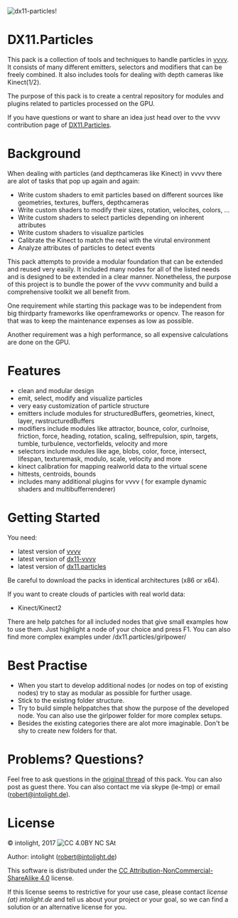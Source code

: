 ![dx11-particles!](https://raw.githubusercontent.com/letmp/dx11-particles/master/images/wallpaper-particles.png)

DX11.Particles
=================

This pack is a collection of tools and techniques to handle particles in [vvvv](https://vvvv.org/). It consists of many different emitters, selectors and modifiers that can be freely combined.
It also includes tools for dealing with depth cameras like Kinect(1/2).

The purpose of this pack is to create a central repository for modules and plugins related to particles processed on the GPU.

If you have questions or want to share an idea just head over to the vvvv contribution page of [DX11.Particles](https://vvvv.org/contribution/dx11.particles).

Background
==========

When dealing with particles (and depthcameras like Kinect) in vvvv there are alot of tasks that pop up again and again:
* Write custom shaders to emit particles based on different sources like geometries, textures, buffers, depthcameras
* Write custom shaders to modify their sizes, rotation, velocites, colors, ...
* Write custom shaders to select particles depending on inherent attributes
* Write custom shaders to visualize particles
* Calibrate the Kinect to match the real with the virutal environment
* Analyze attributes of particles to detect events

This pack attempts to provide a modular foundation that can be extended and reused very easily. It included many nodes for all of the listed needs and is designed to be extended in a clear manner.
Nonetheless, the purpose of this project is to bundle the power of the vvvv community and build a comprehensive toolkit we all benefit from.

One requirement while starting this package was to be independent from big thirdparty frameworks like openframeworks or opencv. The reason for that was to keep the maintenance expenses as low as possible.

Another requirement was a high performance, so all expensive calculations are done on the GPU.

Features
==========

* clean and modular design
* emit, select, modify and visualize particles
* very easy customization of particle structure
* emitters include modules for structuredBuffers, geometries, kinect, layer, rwstructuredBuffers
* modifiers include modules like attractor, bounce, color, curlnoise, friction, force, heading, rotation, scaling, selfrepulsion, spin, targets, tumble, turbulence, vectorfields, velocity and more
* selectors include modules like age, blobs, color, force, intersect, lifespan, texturemask, modulo, scale, velocity and more
* kinect calibration for mapping realworld data to the virtual scene
* hittests, centroids, bounds
* includes many additional plugins for vvvv ( for example dynamic shaders and multibufferrenderer)

Getting Started
===============

You need:
* latest version of [vvvv](https://vvvv.org/)
* latest version of [dx11-vvvv](https://vvvv.org/contribution/directx11-nodes)
* latest version of [dx11.particles](https://vvvv.org/contribution/dx11.particles)

Be careful to download the packs in identical architectures (x86 or x64).

If you want to create clouds of particles with real world data:
* Kinect/Kinect2

There are help patches for all included nodes that give small examples how to use them. Just highlight a node of your choice and press F1. You can also find more complex examples under /dx11.particles/girlpower/

Best Practise
============

* When you start to develop additional nodes (or nodes on top of existing nodes) try to stay as modular as possible for further usage.
* Stick to the existing folder structure.
* Try to build simple helppatches that show the purpose of the developed node. You can also use the girlpower folder for more complex setups.
* Besides the existing categories there are alot more imaginable. Don't be shy to create new folders for that.

Problems? Questions?
====================

Feel free to ask questions in the [original thread](http://vvvv.org/contribution/dx11.pointcloud) of this pack. You can also post as guest there.
You can also contact me via skype (le-tmp) or email (robert@intolight.de).


License
=======

© intolight, 2017
![CC 4.0BY NC SAt](http://i.creativecommons.org/l/by-nc-sa/4.0/88x31.png)

Author: intolight (robert@intolight.de)

This software is distributed under the [CC Attribution-NonCommercial-ShareAlike 4.0](https://creativecommons.org/licenses/by-nc-sa/4.0/) license.

If this license seems to restrictive for your use case, please contact *license (at) intolight.de* and tell us about your project or your goal, so we can find a solution or an alternative license for you.
